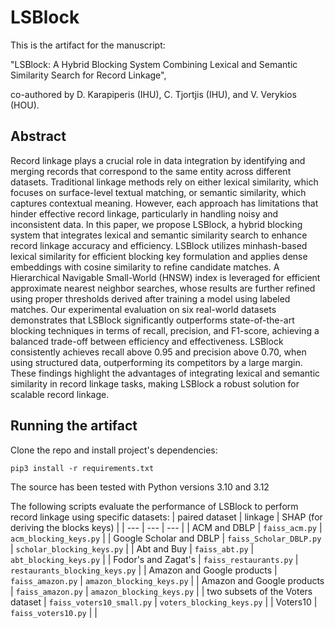 
# LSBlock
This is the artifact for the manuscript:

"LSBlock: A Hybrid Blocking System Combining Lexical and Semantic Similarity Search for Record Linkage", 

co-authored by D. Karapiperis (IHU), C. Tjortjis (IHU), and V. Verykios (HOU).


## Abstract
Record linkage plays a crucial role in data integration by identifying and merging records that correspond to the same entity across different datasets. Traditional linkage methods rely on either lexical similarity, which focuses on surface-level textual matching, or semantic similarity, which captures contextual meaning. However, each approach has limitations that hinder effective record linkage, particularly in handling noisy and inconsistent data. In this paper, we propose LSBlock, a hybrid blocking system that integrates lexical and semantic similarity search to enhance record linkage accuracy and efficiency. LSBlock utilizes minhash-based lexical similarity for efficient blocking key formulation and applies dense embeddings with cosine similarity to refine candidate matches. A Hierarchical Navigable Small-World (HNSW) index is leveraged for efficient approximate nearest neighbor searches, whose results are further refined using proper thresholds derived after training a model using labeled matches. Our experimental evaluation on six real-world datasets demonstrates that LSBlock significantly outperforms state-of-the-art blocking techniques in terms of recall, precision, and F1-score, achieving a balanced trade-off between efficiency and effectiveness. LSBlock consistently achieves recall above $0.95$ and precision above $0.70$, when using structured data, outperforming its competitors by a large margin. These findings highlight the advantages of integrating lexical and semantic similarity in record linkage tasks, making LSBlock a robust solution for scalable record linkage.


## Running the artifact
Clone the repo and install project's dependencies:
```
pip3 install -r requirements.txt
```
The source has been tested with Python versions 3.10 and 3.12

 
The following scripts evaluate the performance of LSBlock to perform record linkage using specific datasets:
| paired dataset | linkage | SHAP (for deriving the blocks keys) |
| --- | --- | --- |
| ACM and DBLP | `faiss_acm.py` | `acm_blocking_keys.py` |
| Google Scholar and DBLP | `faiss_Scholar_DBLP.py` | `scholar_blocking_keys.py` |
| Abt and Buy | `faiss_abt.py` | `abt_blocking_keys.py` |
| Fodor's and Zagat's | `faiss_restaurants.py` | `restaurants_blocking_keys.py` |
| Amazon and Google products | `faiss_amazon.py` | `amazon_blocking_keys.py` |
| Amazon and Google products | `faiss_amazon.py` | `amazon_blocking_keys.py` |
| two subsets of the Voters dataset | `faiss_voters10_small.py` | `voters_blocking_keys.py` |
| Voters10 | `faiss_voters10.py` | |

  
   

